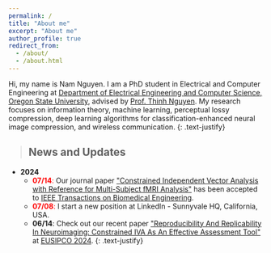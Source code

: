 ```yaml
---
permalink: /
title: "About me"
excerpt: "About me"
author_profile: true
redirect_from: 
  - /about/
  - /about.html
---
```



Hi, my name is Nam Nguyen. I am a PhD student in Electrical and Computer Engineering at [Department of Electrical Engineering and Computer Science, Oregon State University](https://engineering.oregonstate.edu/EECS), advised by [Prof. Thinh Nguyen](https://web.engr.oregonstate.edu/~thinhq). My research focuses on information theory, machine learning, perceptual lossy compression, deep learning algorithms for classification-enhanced neural image compression, and wireless communication. 
{: .text-justify}



> ## News and Updates
* **2024**
	* <span style='color: red'>**07/14**:</span> Our journal paper ["Constrained Independent Vector Analysis with Reference for Multi-Subject fMRI Analysis"](https://ieeexplore.ieee.org/document/10607964) has been accepted to [IEEE Transactions on Biomedical Engineering](https://www.embs.org/tbme/).
	* <span style='color: red'>**07/08**:</span> I start a new position at LinkedIn - Sunnyvale HQ, California, USA.
	* **06/14**: Check out our recent paper ["Reproducibility And Replicability In Neuroimaging: Constrained IVA As An Effective Assessment Tool"](https://cmsworkshops.com/EUSIPCO2024/view_paper.php?PaperNum=1808) at [EUSIPCO 2024](https://eusipcolyon.sciencesconf.org/).
{: .text-justify}
